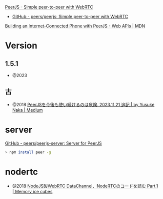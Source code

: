 [PeerJS - Simple peer-to-peer with WebRTC](https://peerjs.com/)
- [GitHub - peers/peerjs: Simple peer-to-peer with WebRTC](https://github.com/peers/peerjs)

[Building an Internet-Connected Phone with PeerJS - Web APIs | MDN](https://developer.mozilla.org/en-US/docs/Web/API/WebRTC_API/Build_a_phone_with_peerjs)

# Version
## 1.5.1
- @2023

## 古
- @2018 [PeerJSを今後も使い続けるのは危険. 2023.11.21 追記 | by Yusuke Naka | Medium](https://medium.com/@Tukimikage/peerjs%E3%82%92%E4%BB%8A%E5%BE%8C%E3%82%82%E4%BD%BF%E3%81%84%E7%B6%9A%E3%81%91%E3%82%8B%E3%81%AE%E3%81%AF%E5%8D%B1%E9%99%BA-8c3cf68d56a0)

# server
[GitHub - peers/peerjs-server: Server for PeerJS](https://github.com/peers/peerjs-server)
```sh
> npm install peer -g
```

# nodertc
- @2018 [NodeJS製WebRTC DataChannel、NodeRTCのコードを読む Part.1 | Memory ice cubes](https://leaysgur.github.io/posts/2018/11/26/174220/)
